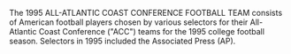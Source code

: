 The 1995 ALL-ATLANTIC COAST CONFERENCE FOOTBALL TEAM consists of American football players chosen by various selectors for their All-Atlantic Coast Conference ("ACC") teams for the 1995 college football season. Selectors in 1995 included the Associated Press (AP).
